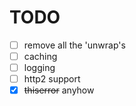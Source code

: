 # TODO

- [ ] remove all the 'unwrap's
- [ ] caching
- [ ] logging
- [ ] http2 support
- [x] ~~thiserror~~ anyhow
